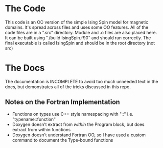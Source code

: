 

# The Code
This code is an OO version of the simple Ising Spin model for magnetic domains.
It's spread across files and uses some OO features.
All of the code files are in a ".src" directory. Module and .o files are also placed here.
It can be built using "./build IsingSpin.f90" and should run correctly. The final
executable is called IsingSpin and should be in the root directory (not src)


# The Docs
The documentation is INCOMPLETE to avoid too much unneeded text in the docs, but
demonstrates all of the tricks discussed in this repo.

## Notes on the Fortran Implementation

* Functions on types use C++ style namespacing with "::" i.e. "typename::function"
* Doxygen doesn't extract from _within_ the Program block, but does extract from within functions
* Doxygen doesn't understand Fortran OO, so I have used a custom command to document the Type-bound functions


